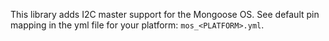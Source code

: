 This library adds I2C master support for the Mongoose OS. See default pin
mapping in the yml file for your platform: `mos_<PLATFORM>.yml`.
